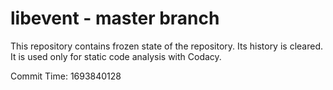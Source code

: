 # libevent - master branch

This repository contains frozen state of the repository.
Its history is cleared. It is used only for static code
analysis with Codacy.

Commit Time: 1693840128